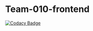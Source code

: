 # Team-010-frontend

[![Codacy Badge](https://api.codacy.com/project/badge/Grade/24e02104166b49c59c16a557b61cea69)](https://app.codacy.com/gh/BuildForSDGCohort2/Team-010-frontend?utm_source=github.com&utm_medium=referral&utm_content=BuildForSDGCohort2/Team-010-frontend&utm_campaign=Badge_Grade_Settings)